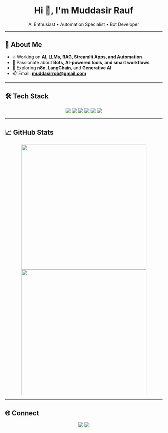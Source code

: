 <h1 align="center">Hi 👋, I'm Muddasir Rauf</h1>
<p align="center">
  AI Enthusiast • Automation Specialist • Bot Developer
</p>

---

## 🚀 About Me
- 🔥 Working on **AI, LLMs, RAG, Streamlit Apps, and Automation**
- 🤖 Passionate about **Bots, AI-powered tools, and smart workflows**
- 🔄 Exploring **n8n**, **LangChain**, and **Generative AI**
- 📫 Email: **muddasirrob@gmail.com**

---

## 🛠 Tech Stack
<p align="center">
  <img src="https://img.shields.io/badge/Python-3776AB?style=for-the-badge&logo=python&logoColor=white"/>
  <img src="https://img.shields.io/badge/AI-black?style=for-the-badge&logo=openai&logoColor=white"/>
  <img src="https://img.shields.io/badge/Streamlit-FF4B4B?style=for-the-badge&logo=streamlit&logoColor=white"/>
  <img src="https://img.shields.io/badge/n8n-A63E96?style=for-the-badge&logo=n8n&logoColor=white"/>
  <img src="https://img.shields.io/badge/LangChain-000000?style=for-the-badge&logoColor=white"/>
  <img src="https://img.shields.io/badge/Git-F05032?style=for-the-badge&logo=git&logoColor=white"/>
</p>

---

## 📈 GitHub Stats
<p align="center">
  <img src="https://github-readme-stats.vercel.app/api?username=muddasirrob&show_icons=true&theme=tokyonight" width="400"/>
  <img src="https://streak-stats.demolab.com?user=muddasirrob&theme=tokyonight&hide_border=true" width="400"/>
</p>

---

## 🌐 Connect
<p align="center">
  <a href="https://www.linkedin.com/in/muddasirrob/"><img src="https://img.shields.io/badge/LinkedIn-0077B5?style=for-the-badge&logo=linkedin&logoColor=white"/></a>
  <a href="mailto:muddasirrob@gmail.com"><img src="https://img.shields.io/badge/Gmail-D14836?style=for-the-badge&logo=gmail&logoColor=white"/></a>
</p>
